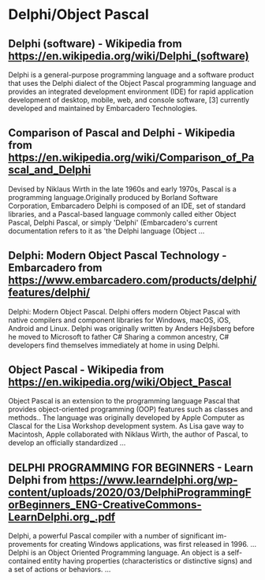 # Delphi/Object Pascal
## Delphi (software) - Wikipedia from https://en.wikipedia.org/wiki/Delphi_(software)
Delphi is a general-purpose programming language and a software product that uses the Delphi dialect of the Object Pascal programming language and provides an integrated development environment (IDE) for rapid application development of desktop, mobile, web, and console software, [3] currently developed and maintained by Embarcadero Technologies.
## Comparison of Pascal and Delphi - Wikipedia from https://en.wikipedia.org/wiki/Comparison_of_Pascal_and_Delphi
Devised by Niklaus Wirth in the late 1960s and early 1970s, Pascal is a programming language.Originally produced by Borland Software Corporation, Embarcadero Delphi is composed of an IDE, set of standard libraries, and a Pascal-based language commonly called either Object Pascal, Delphi Pascal, or simply 'Delphi' (Embarcadero's current documentation refers to it as 'the Delphi language (Object ...
## Delphi: Modern Object Pascal Technology - Embarcadero from https://www.embarcadero.com/products/delphi/features/delphi/
Delphi: Modern Object Pascal. Delphi offers modern Object Pascal with native compilers and component libraries for Windows, macOS, iOS, Android and Linux. Delphi was originally written by Anders Hejlsberg before he moved to Microsoft to father C# Sharing a common ancestry, C# developers find themselves immediately at home in using Delphi.
## Object Pascal - Wikipedia from https://en.wikipedia.org/wiki/Object_Pascal
Object Pascal is an extension to the programming language Pascal that provides object-oriented programming (OOP) features such as classes and methods.. The language was originally developed by Apple Computer as Clascal for the Lisa Workshop development system. As Lisa gave way to Macintosh, Apple collaborated with Niklaus Wirth, the author of Pascal, to develop an officially standardized ...
##  DELPHI PROGRAMMING FOR BEGINNERS - Learn Delphi from https://www.learndelphi.org/wp-content/uploads/2020/03/DelphiProgrammingForBeginners_ENG-CreativeCommons-LearnDelphi.org_.pdf
Delphi, a powerful Pascal compiler with a number of significant im-provements for creating Windows applications, was first released in 1996. ... Delphi is an Object Oriented Programming language. An object is a self-contained entity having properties (characteristics or distinctive signs) and a set of actions or behaviors. ...
